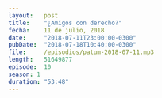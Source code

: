 ```yaml
---
layout:   post
title:    "¿Amigos con derecho?"
fecha:    11 de julio, 2018
date:     "2018-07-11T23:00:00-0300"
pubDate:  "2018-07-18T10:40:00-0300"
file:     /episodios/patum-2018-07-11.mp3
length:   51649877
episode:  10
season: 1
duration: "53:48"
---
```

